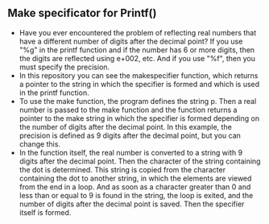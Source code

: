 ## Make specificator for Printf()
- Have you ever encountered the problem of reflecting real numbers that have a different number of digits after the decimal point? If you use "%g" in the printf function and if the number has 6 or more digits, then the digits are reflected using e+002, etc. And if you use "%f", then you must specify the precision.
- In this repository you can see the makespecifier function, which returns a pointer to the string in which the specifier is formed and which is used in the printf function.
- To use the make function, the program defines the string p. Then a real number is passed to the make function and the function returns a pointer to the make string in which the specifier is formed depending on the number of digits after the decimal point. In this example, the precision is defined as 9 digits after the decimal point, but you can change this.
- In the function itself, the real number is converted to a string with 9 digits after the decimal point. Then the character of the string containing the dot is determined. This string is copied from the character containing the dot to another string, in which the elements are viewed from the end in a loop. And as soon as a character greater than 0 and less than or equal to 9 is found in the string, the loop is exited, and the number of digits after the decimal point is saved. Then the specifier itself is formed.

